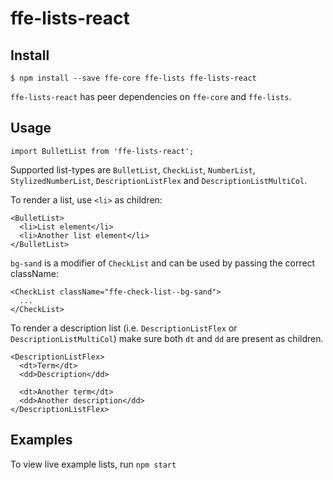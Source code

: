 # ffe-lists-react

## Install

```
$ npm install --save ffe-core ffe-lists ffe-lists-react
```

`ffe-lists-react` has peer dependencies on `ffe-core` and `ffe-lists`.

## Usage

```
import BulletList from 'ffe-lists-react';
```

Supported list-types are `BulletList`, `CheckList`, `NumberList`, `StylizedNumberList`, `DescriptionListFlex` and `DescriptionListMultiCol`.

To render a list, use `<li>` as children:

```
<BulletList>
  <li>List element</li>
  <li>Another list element</li>
</BulletList>
```

`bg-sand` is a modifier of `CheckList` and can be used by passing the correct className:

```
<CheckList className="ffe-check-list--bg-sand">
  ...
</CheckList>
```

To render a description list (i.e. `DescriptionListFlex` or `DescriptionListMultiCol`) make sure both `dt` and `dd` are present as children.

```
<DescriptionListFlex>
  <dt>Term</dt>
  <dd>Description</dd>

  <dt>Another term</dt>
  <dd>Another description</dd>
</DescriptionListFlex>
```

## Examples

To view live example lists, run `npm start`